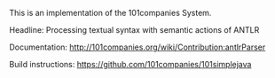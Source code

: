 This is an implementation of the 101companies System.

Headline: Processing textual syntax with semantic actions of ANTLR

Documentation: http://101companies.org/wiki/Contribution:antlrParser

Build instructions: https://github.com/101companies/101simplejava